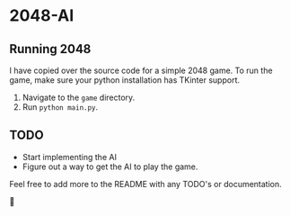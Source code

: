 # 2048-AI

## Running 2048

I have copied over the source code for a simple 2048 game.
To run the game, make sure your python installation has TKinter support.

1. Navigate to the `game` directory.
2. Run `python main.py`.

## TODO

- Start implementing the AI
- Figure out a way to get the AI to play the game.

Feel free to add more to the README with any TODO's or documentation.

:robot:
